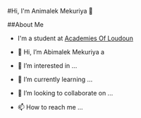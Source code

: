 #Hi, I'm Animalek Mekuriya 👋

##About Me
 - I'm a student at [Academies Of Loudoun](https://www.lcps.org/acl) 


- 👋 Hi, I’m Abimalek Mekuriya a
- 👀 I’m interested in ...
- 🌱 I’m currently learning ...
- 💞️ I’m looking to collaborate on ...
- 📫 How to reach me ...

<!---
AbiMekuriya/AbiMekuriya is a ✨ special ✨ repository because its `README.md` (this file) appears on your GitHub profile.
You can click the Preview link to take a look at your changes.
--->
